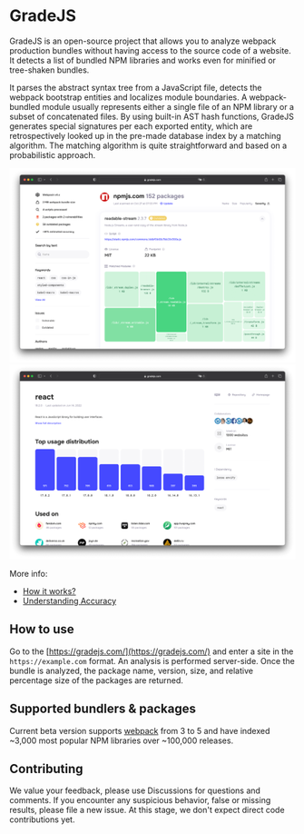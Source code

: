 # GradeJS

GradeJS is an open-source project that allows you to analyze webpack production bundles without having access to the source code of a website. It detects a list of bundled NPM libraries and works even for minified or tree-shaken bundles.

It parses the abstract syntax tree from a JavaScript file, detects the webpack bootstrap entities and localizes module boundaries. A webpack-bundled module usually represents either a single file of an NPM library or a subset of concatenated files. By using built-in AST hash functions, GradeJS generates special signatures per each exported entity, which are retrospectively looked up in the pre-made database index by a matching algorithm. The matching algorithm is quite straightforward and based on a probabilistic approach.

![Preview](./docs/preview-1.png)
![Preview](./docs/preview-2.png)

More info:

- [How it works?](https://github.com/gradejs/gradejs/discussions/6)
- [Understanding Accuracy](https://github.com/gradejs/gradejs/discussions/8)

## How to use

Go to the [https://gradejs.com/](https://gradejs.com/) and enter a site in the `https://example.com` format. An analysis is performed server-side. Once the bundle is analyzed, the package name, version, size, and relative percentage size of the packages are returned.

## Supported bundlers & packages

Current beta version supports [webpack](https://webpack.js.org/) from 3 to 5 and have indexed ~3,000 most popular NPM libraries over ~100,000 releases.

## Contributing

We value your feedback, please use Discussions for questions and comments. If you encounter any suspicious behavior, false or missing results, please file a new issue. At this stage, we don't expect direct code contributions yet.

